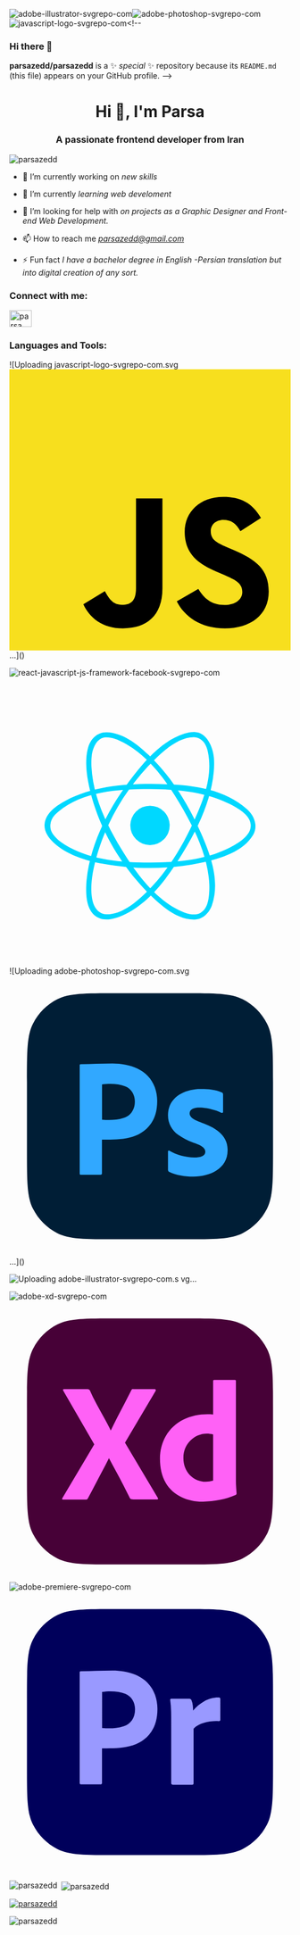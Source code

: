 ![adobe-illustrator-svgrepo-com](https://github.com/parsazedd/parsazedd/assets/134009715/83c5cfb4-662d-486d-9d10-c23565b07d62)![adobe-photoshop-svgrepo-com](https://github.com/parsazedd/parsazedd/assets/134009715/39b08859-0a70-4d75-afef-f2f276f18d5b)![javascript-logo-svgrepo-com](https://github.com/parsazedd/parsazedd/assets/134009715/1c249723-19ce-4dfd-8867-c58218c416c9)<!--
### Hi there 👋

**parsazedd/parsazedd** is a ✨ _special_ ✨ repository because its `README.md` (this file) appears on your GitHub profile.
-->
<!--
- 🔭 I’m currently working on new skills
- 🌱 I’m currently learning web develoment
- 👨🏻‍💻 I’m looking to collaborate on projects as a Graphic Designer and Front-end Web Development.
- 📫 How to reach me: Mail me at parsazedd@gmail.com
- ⚡ Fun fact: I have a bachelor degree in English -Persian translation but into digital creation of any sort.


<!-- [![Anurag's GitHub stats](https://github-readme-stats.vercel.app/api?username=parsazedd&theme=swift&show_icons=true)](https://github.com/parsazedd/github-readme-stats)
[![trophy](https://github-profile-trophy.vercel.app/?username=parsazedd&theme=oldie)](https://github.com/parsazedd/github-profile-trophy)
![Top Langs](https://github-readme-stats.vercel.app/api/top-langs/?username=parsazedd&layout=compact)

-->
<h1 align="center">Hi 👋, I'm Parsa</h1>
<h3 align="center">A passionate frontend developer from Iran</h3>

<p align="left"> <img src="https://komarev.com/ghpvc/?username=parsazedd&label=Profile%20views&color=0e75b6&style=flat" alt="parsazedd" /> </p>
<!--
<p align="left"> <a href="https://twitter.com/parsazedd" target="blank"><img src="https://img.shields.io/twitter/follow/parsazedd?logo=twitter&style=for-the-badge" alt="parsazedd" /></a> </p>
-->
<!--
<p align="left"> <a href="https://instagram.com/parsazzedd" target="blank"><img src="https://img.shields.io/instagram/follow/parsazedd?logo=instagram&style=for-the-badge" alt="parsazedd" /></a> </p>
-->

- 🔭 I’m currently working on *new skills*

- 🌱 I’m currently *learning web develoment*

- 🤝 I’m looking for help with *on projects as a Graphic Designer and Front-end Web Development.*

- 📫 How to reach me *parsazedd@gmail.com*

- ⚡ Fun fact *I have a bachelor degree in English -Persian translation but into digital creation of any sort.*

<h3 align="left" list-type-style="none">Connect with me:</h3>
<p align="left">
    <!--
<a href="https://codepen.io/parsazedd" target="blank"><img align="center" src="https://raw.githubusercontent.com/rahuldkjain/github-profile-readme-generator/master/src/images/icons/Social/codepen.svg" alt="parsazedd" height="30" width="40" /></a>
    <!--
<a href="https://twitter.com/parsazedd" target="blank"><img align="center" src="https://raw.githubusercontent.com/rahuldkjain/github-profile-readme-generator/master/src/images/icons/Social/twitter.svg" alt="parsazedd" height="30" width="40" /></a>
  -->
<a href="https://linkedin.com/in/parsazamani" target="blank"><img align="center" src="https://raw.githubusercontent.com/rahuldkjain/github-profile-readme-generator/master/src/images/icons/Social/linked-in-alt.svg" alt="parsa zamani" height="30" width="40" /></a>
    <!--
<a href="https://stackoverflow.com/users/parsazedd" target="blank"><img align="center" src="https://raw.githubusercontent.com/rahuldkjain/github-profile-readme-generator/master/src/images/icons/Social/stack-overflow.svg" alt="parsazedd" height="30" width="40" /></a>
  
<a href="https://instagram.com/parsazzedd" target="blank"><img align="center" src="https://raw.githubusercontent.com/rahuldkjain/github-profile-readme-generator/master/src/images/icons/Social/instagram.svg" alt="parsazzedd" height="30" width="40" /></a>
    <!--
<a href="https://dribbble.com/parsazedd" target="blank"><img align="center" src="https://raw.githubusercontent.com/rahuldkjain/github-profile-readme-generator/master/src/images/icons/Social/dribbble.svg" alt="parsazedd" height="30" width="40" /></a>   -->
    <!--
<a href="https://www.behance.net/parsazedd" target="blank"><img align="center" src="https://raw.githubusercontent.com/rahuldkjain/github-profile-readme-generator/master/src/images/icons/Social/behance.svg" alt="parsazedd" height="30" width="40" /></a>   -->
    <!--
<a href="https://www.youtube.com/c/parsazedd" target="blank"><img align="center" src="https://raw.githubusercontent.com/rahuldkjain/github-profile-readme-generator/master/src/images/icons/Social/youtube.svg" alt="parsazedd" height="30" width="40" /></a>   -->
  <!--
<a href="https://www.leetcode.com/parsazedd" target="blank"><img align="center" src="https://raw.githubusercontent.com/rahuldkjain/github-profile-readme-generator/master/src/images/icons/Social/leet-code.svg" alt="parsazedd" height="30" width="40" /></a>   -->
</p>

<h3 align="left">Languages and Tools:</h3>
![Uploading javascript-logo-svgrepo-com.svg<?xml version="1.0" encoding="utf-8"?><!-- Uploaded to: SVG Repo, www.svgrepo.com, Generator: SVG Repo Mixer Tools -->
<svg width="800px" height="800px" viewBox="0 0 256 256" xmlns="http://www.w3.org/2000/svg" preserveAspectRatio="xMinYMin meet"><path d="M0 0h256v256H0V0z" fill="#F7DF1E"/><path d="M67.312 213.932l19.59-11.856c3.78 6.701 7.218 12.371 15.465 12.371 7.905 0 12.89-3.092 12.89-15.12v-81.798h24.057v82.138c0 24.917-14.606 36.259-35.916 36.259-19.245 0-30.416-9.967-36.087-21.996M152.381 211.354l19.588-11.341c5.157 8.421 11.859 14.607 23.715 14.607 9.969 0 16.325-4.984 16.325-11.858 0-8.248-6.53-11.17-17.528-15.98l-6.013-2.58c-17.357-7.387-28.87-16.667-28.87-36.257 0-18.044 13.747-31.792 35.228-31.792 15.294 0 26.292 5.328 34.196 19.247L210.29 147.43c-4.125-7.389-8.591-10.31-15.465-10.31-7.046 0-11.514 4.468-11.514 10.31 0 7.217 4.468 10.14 14.778 14.608l6.014 2.577c20.45 8.765 31.963 17.7 31.963 37.804 0 21.654-17.012 33.51-39.867 33.51-22.339 0-36.774-10.654-43.819-24.574"/></svg>…]()

![react-javascript-js-framework-facebook-svgrepo-com](https://github.com/parsazedd/parsazedd/assets/134009715/51774a77-0bd4-4f9a-85a9-8bed0b6084f4)<?xml version="1.0" encoding="UTF-8" standalone="no"?>

<!DOCTYPE svg PUBLIC "-//W3C//DTD SVG 1.1//EN" "http://www.w3.org/Graphics/SVG/1.1/DTD/svg11.dtd">

<!-- Uploaded to: SVG Repo, www.svgrepo.com, Generator: SVG Repo Mixer Tools -->
<svg width="800px" height="800px" viewBox="0 0 64 64" version="1.1" xmlns="http://www.w3.org/2000/svg" xmlns:xlink="http://www.w3.org/1999/xlink" xml:space="preserve" xmlns:serif="http://www.serif.com/" style="fill-rule:evenodd;clip-rule:evenodd;stroke-linejoin:round;stroke-miterlimit:2;">

<rect id="Icons" x="-1088" y="-64" width="1280" height="800" style="fill:none;"/>

<g id="Icons1" serif:id="Icons">

<g id="Strike">

</g>

<g id="H1">

</g>

<g id="H2">

</g>

<g id="H3">

</g>

<g id="list-ul">

</g>

<g id="hamburger-1">

</g>

<g id="hamburger-2">

</g>

<g id="list-ol">

</g>

<g id="list-task">

</g>

<g id="trash">

</g>

<g id="vertical-menu">

</g>

<g id="horizontal-menu">

</g>

<g id="sidebar-2">

</g>

<g id="Pen">

</g>

<g id="Pen1" serif:id="Pen">

</g>

<g id="clock">

</g>

<g id="external-link">

</g>

<g id="hr">

</g>

<g id="info">

</g>

<g id="warning">

</g>

<g id="plus-circle">

</g>

<g id="minus-circle">

</g>

<g id="vue">

</g>

<g id="cog">

</g>

<g id="logo">

</g>

<g id="radio-check">

</g>

<g id="eye-slash">

</g>

<g id="eye">

</g>

<g id="toggle-off">

</g>

<g id="shredder">

</g>

<g id="spinner--loading--dots-" serif:id="spinner [loading, dots]">

</g>

<g id="react">

<circle cx="32.001" cy="31.955" r="4.478" style="fill:#00d8ff;"/>

<path d="M32.33,22.516c7.635,0.052 15.965,0.609 21.683,5.708c0.168,0.15 0.33,0.306 0.488,0.467c1.349,1.375 2.054,3.595 0.965,5.422c-2.234,3.751 -7.23,5.387 -12.067,6.394c-7.234,1.506 -14.798,1.518 -22.029,0.192c-4.161,-0.764 -8.416,-2.103 -11.373,-4.904c-1.151,-1.09 -2.135,-2.524 -1.981,-4.12c0.25,-2.582 2.727,-4.239 4.812,-5.361c5.791,-3.116 12.847,-3.813 19.502,-3.798Zm-0.554,1.173c-7.224,0.049 -15.043,0.51 -20.621,5.129c-0.195,0.161 -0.383,0.33 -0.564,0.507c-0.117,0.114 -0.23,0.233 -0.339,0.355c-0.979,1.1 -1.316,2.867 -0.392,4.188c0.93,1.329 2.342,2.288 3.796,3.07c5.438,2.924 11.864,3.443 18.129,3.465c6.343,0.023 12.884,-0.555 18.487,-3.452c2.232,-1.155 4.744,-2.851 4.655,-5.035c-0.082,-2.004 -2.036,-3.242 -3.499,-4.126c-0.396,-0.239 -0.803,-0.46 -1.216,-0.668c-5.562,-2.787 -12.08,-3.447 -18.436,-3.433Z" style="fill:#00d8ff;"/>

<path d="M42.115,10.703c2.793,0.071 4.24,3.429 4.431,5.909c0.038,0.493 0.052,0.988 0.046,1.483c-0.006,0.536 -0.035,1.072 -0.082,1.606c-0.589,6.612 -3.608,12.909 -7.163,18.724c-3.477,5.688 -7.717,11.36 -13.485,13.996c-1.907,0.872 -4.175,1.41 -5.863,0.437c-2.314,-1.333 -2.567,-4.451 -2.524,-6.816c0.011,-0.581 0.049,-1.162 0.109,-1.741c0.889,-8.56 5.228,-16.669 10.658,-23.655c3.168,-4.076 6.937,-8.119 11.632,-9.583c0.739,-0.231 1.326,-0.371 2.241,-0.36Zm-0.134,1.172c-3.279,0.052 -6.223,2.482 -8.83,5.007c-6.854,6.637 -11.905,15.464 -13.937,24.721c-0.157,0.717 -0.289,1.439 -0.386,2.166c-0.075,0.563 -0.13,1.129 -0.159,1.697c-0.023,0.452 -0.031,0.905 -0.017,1.358c0.01,0.354 0.033,0.708 0.072,1.06c0.029,0.269 0.068,0.537 0.117,0.803c0.037,0.197 0.08,0.393 0.13,0.588c0.041,0.158 0.087,0.315 0.139,0.471c0.409,1.233 1.463,2.411 2.878,2.45c3.301,0.09 6.409,-2.317 9.096,-4.933c4.717,-4.591 8.232,-10.36 10.978,-16.424c2.216,-4.896 4.243,-10.218 3.111,-15.607c-0.043,-0.204 -0.093,-0.406 -0.15,-0.606c-0.047,-0.163 -0.1,-0.324 -0.158,-0.483c-0.44,-1.199 -1.475,-2.271 -2.884,-2.268Z" style="fill:#00d8ff;"/>

<path d="M22.109,10.747c3.564,0.069 6.765,2.488 9.607,5.197c5.186,4.943 9.011,11.231 11.913,17.849c2.248,5.127 4.316,10.882 2.478,16.292c-0.579,1.705 -2.044,3.265 -3.997,3.305c-3.581,0.072 -6.9,-2.532 -9.78,-5.335c-7.225,-7.034 -12.589,-16.32 -14.427,-26.168c-0.132,-0.704 -0.237,-1.414 -0.309,-2.127c-0.059,-0.582 -0.096,-1.167 -0.106,-1.752c-0.008,-0.472 0.002,-0.944 0.035,-1.414c0.022,-0.314 0.054,-0.626 0.097,-0.937c0.041,-0.292 0.093,-0.583 0.158,-0.871c0.043,-0.191 0.091,-0.38 0.146,-0.568c0.539,-1.843 1.941,-3.485 4.185,-3.471Zm-0.135,1.173c-2.087,0.046 -3.042,2.507 -3.234,4.234c-0.039,0.354 -0.063,0.711 -0.074,1.068c-0.014,0.456 -0.008,0.913 0.015,1.369c0.328,6.599 3.278,12.979 6.838,18.821c3.352,5.5 7.4,10.978 12.968,13.794c1.608,0.813 3.562,1.452 4.951,0.684c1.742,-0.964 1.956,-3.261 2.049,-4.973c0.025,-0.466 0.028,-0.934 0.013,-1.401c-0.018,-0.586 -0.064,-1.171 -0.133,-1.753c-0.642,-5.437 -3.05,-10.582 -5.816,-15.444c-3.442,-6.048 -7.659,-12.076 -13.627,-15.225c-1.236,-0.652 -2.574,-1.185 -3.95,-1.174Z" style="fill:#00d8ff;"/>

</g>

<g id="check-selected">

</g>

<g id="turn-off">

</g>

<g id="code-block">

</g>

<g id="user">

</g>

<g id="coffee-bean">

</g>

<g id="coffee-beans">

<g id="coffee-bean1" serif:id="coffee-bean">

</g>

</g>

<g id="coffee-bean-filled">

</g>

<g id="coffee-beans-filled">

<g id="coffee-bean2" serif:id="coffee-bean">

</g>

</g>

<g id="clipboard">

</g>

<g id="clipboard-paste">

</g>

<g id="clipboard-copy">

</g>

<g id="Layer1">

</g>

</g>

</svg>
![Uploading adobe-photoshop-svgrepo-com.svg<?xml version="1.0" encoding="utf-8"?><!-- Uploaded to: SVG Repo, www.svgrepo.com, Generator: SVG Repo Mixer Tools -->
<svg width="800px" height="800px" viewBox="0 0 32 32" fill="none" xmlns="http://www.w3.org/2000/svg">
<path d="M2 12.1333C2 8.58633 2 6.81283 2.69029 5.45806C3.29749 4.26637 4.26637 3.29749 5.45806 2.69029C6.81283 2 8.58633 2 12.1333 2H19.8667C23.4137 2 25.1872 2 26.5419 2.69029C27.7336 3.29749 28.7025 4.26637 29.3097 5.45806C30 6.81283 30 8.58633 30 12.1333V19.8667C30 23.4137 30 25.1872 29.3097 26.5419C28.7025 27.7336 27.7336 28.7025 26.5419 29.3097C25.1872 30 23.4137 30 19.8667 30H12.1333C8.58633 30 6.81283 30 5.45806 29.3097C4.26637 28.7025 3.29749 27.7336 2.69029 26.5419C2 25.1872 2 23.4137 2 19.8667V12.1333Z" fill="#001E36"/>
<path d="M8 22.5162V10.2034C8 10.1197 8.035 10.0718 8.11667 10.0718C9.3223 10.0718 10.5274 10 11.7333 10C13.6902 10 15.809 10.6691 16.5517 12.7162C16.7267 13.2188 16.82 13.7333 16.82 14.2718C16.82 15.3009 16.5867 16.1504 16.12 16.8205C14.8164 18.6923 12.557 18.6632 10.5317 18.6632V22.5043C10.5475 22.618 10.4506 22.6718 10.3567 22.6718H8.14C8.04667 22.6718 8 22.6239 8 22.5162ZM10.5433 12.3812V16.4017C11.3464 16.4605 12.1867 16.4669 12.9583 16.2103C13.8102 15.9645 14.2767 15.2272 14.2767 14.3436C14.3003 13.5907 13.8901 12.8683 13.1917 12.5966C12.4294 12.2796 11.3662 12.2606 10.5433 12.3812Z" fill="#31A8FF"/>
<path d="M24.0967 15.6074C23.7437 15.4213 23.3677 15.2852 22.979 15.2028C22.4796 15.0853 20.5098 14.6737 20.509 15.7037C20.5265 16.2787 21.4393 16.5604 21.8426 16.7247C23.2585 17.2108 24.8607 18.0797 24.8292 19.8264C24.8725 22.0008 22.7657 22.8701 20.9598 22.8703C20.0197 22.88 19.0403 22.7344 18.1799 22.3308C18.0977 22.2873 18.0449 22.1944 18.0484 22.0996V20.019C18.0391 19.9356 18.1287 19.8627 18.1987 19.9227C19.0417 20.4325 20.0409 20.6801 21.0162 20.6933C21.4467 20.6933 22.2999 20.6516 22.2935 20.019C22.2935 19.412 21.2728 19.1329 20.8659 18.9787C20.2761 18.7682 19.7169 18.4765 19.2036 18.1118C18.4862 17.6001 18.0362 16.7797 18.0484 15.8771C18.0442 13.8297 19.9835 12.9107 21.73 12.9103C22.5464 12.9035 23.4232 12.964 24.1832 13.2956C24.2925 13.3277 24.3151 13.4429 24.3147 13.546V15.4918C24.3216 15.6126 24.1875 15.6537 24.0967 15.6074Z" fill="#31A8FF"/>
</svg>…]()

![Uploading adobe-illustrator-svgrepo-com.s<?xml version="1.0" encoding="utf-8"?><!-- Uploaded to: SVG Repo, www.svgrepo.com, Generator: SVG Repo Mixer Tools -->
<svg width="800px" height="800px" viewBox="0 0 32 32" fill="none" xmlns="http://www.w3.org/2000/svg">
<path d="M2 12.1333C2 8.58633 2 6.81283 2.69029 5.45806C3.29749 4.26637 4.26637 3.29749 5.45806 2.69029C6.81283 2 8.58633 2 12.1333 2H19.8667C23.4137 2 25.1872 2 26.5419 2.69029C27.7336 3.29749 28.7025 4.26637 29.3097 5.45806C30 6.81283 30 8.58633 30 12.1333V19.8667C30 23.4137 30 25.1872 29.3097 26.5419C28.7025 27.7336 27.7336 28.7025 26.5419 29.3097C25.1872 30 23.4137 30 19.8667 30H12.1333C8.58633 30 6.81283 30 5.45806 29.3097C4.26637 28.7025 3.29749 27.7336 2.69029 26.5419C2 25.1872 2 23.4137 2 19.8667V12.1333Z" fill="#330000"/>
<path d="M15.5686 19.5963H11.2297L10.3469 22.409C10.3224 22.5135 10.2262 22.5875 10.1215 22.5823H7.92384C7.79851 22.5823 7.75469 22.5117 7.79236 22.3704L11.549 11.2738C11.5866 11.1582 11.6242 11.0266 11.6617 10.8789C11.7109 10.6218 11.736 10.3606 11.7369 10.0987C11.7261 10.0213 11.7941 9.95294 11.8683 9.96378H14.8549C14.9424 9.96378 14.9924 9.9959 15.0051 10.0601L19.269 22.3897C19.3065 22.5182 19.269 22.5824 19.1563 22.5823H16.7144C16.6288 22.5921 16.547 22.5334 16.5266 22.4475L15.5686 19.5963ZM11.9059 17.1689H14.8737C14.3861 15.5027 13.8358 13.8584 13.3898 12.1793C12.9086 13.8613 12.3836 15.5365 11.9059 17.1689Z" fill="#FF9A00"/>
<path d="M21.8045 12.0058C21.6129 12.0137 21.4219 11.98 21.2438 11.907C21.0658 11.834 20.9048 11.7232 20.7714 11.582C20.6384 11.4346 20.535 11.2618 20.4673 11.0733C20.3996 10.8849 20.3689 10.6846 20.3769 10.4839C20.3701 10.2852 20.4042 10.0873 20.477 9.90305C20.5499 9.71881 20.6598 9.5524 20.7996 9.41468C20.938 9.27839 21.1014 9.17161 21.2804 9.10052C21.4593 9.02942 21.6502 8.99543 21.842 9.00049C22.2929 9.00049 22.6466 9.13856 22.9033 9.41468C23.0329 9.55818 23.1336 9.72648 23.1997 9.90995C23.2657 10.0934 23.2959 10.2885 23.2883 10.4839C23.2962 10.6853 23.2645 10.8864 23.1951 11.075C23.1258 11.2636 23.0201 11.436 22.8845 11.582C22.7428 11.7253 22.5736 11.8369 22.3878 11.9099C22.2019 11.9828 22.0033 12.0155 21.8045 12.0058ZM20.5084 22.3896V13.181C20.5084 13.0654 20.5583 13.0076 20.6587 13.0076H22.9691C23.0691 13.0076 23.1192 13.0654 23.1193 13.181V22.3896C23.1193 22.5182 23.0692 22.5824 22.9691 22.5823H20.6775C20.5648 22.5823 20.5084 22.5181 20.5084 22.3896Z" fill="#FF9A00"/>
</svg>vg…]()

![adobe-xd-svgrepo-com](https://github.com/parsazedd/parsazedd/assets/134009715/76b169a3-0739-4d95-bc10-58a2c5677a44)<?xml version="1.0" encoding="utf-8"?><!-- Uploaded to: SVG Repo, www.svgrepo.com, Generator: SVG Repo Mixer Tools -->
<svg width="800px" height="800px" viewBox="0 0 32 32" fill="none" xmlns="http://www.w3.org/2000/svg">
<path d="M2 12.1333C2 8.58633 2 6.81283 2.69029 5.45806C3.29749 4.26637 4.26637 3.29749 5.45806 2.69029C6.81283 2 8.58633 2 12.1333 2H19.8667C23.4137 2 25.1872 2 26.5419 2.69029C27.7336 3.29749 28.7025 4.26637 29.3097 5.45806C30 6.81283 30 8.58633 30 12.1333V19.8667C30 23.4137 30 25.1872 29.3097 26.5419C28.7025 27.7336 27.7336 28.7025 26.5419 29.3097C25.1872 30 23.4137 30 19.8667 30H12.1333C8.58633 30 6.81283 30 5.45806 29.3097C4.26637 28.7025 3.29749 27.7336 2.69029 26.5419C2 25.1872 2 23.4137 2 19.8667V12.1333Z" fill="#470137"/>
<path d="M16.6465 10.2338L13.1528 16.1482L16.8906 22.4285C16.9683 22.5709 16.8906 22.6024 16.778 22.6024H14.1108C13.9229 22.6024 13.7914 22.5956 13.7163 22.4671C13.4656 21.9662 13.2152 21.4685 12.9649 20.974C12.7143 20.4797 12.4482 19.9756 12.1667 19.4617C11.8849 18.9482 11.6063 18.4281 11.3308 17.9013C11.0802 18.4151 10.8015 18.9288 10.5325 19.4425C10.2631 19.9563 9.997 20.4668 9.73421 20.974C9.47126 21.4815 9.20203 21.9856 8.92655 22.4863C8.87636 22.6019 8.78858 22.6138 8.66353 22.6138H6.09026C5.98915 22.6138 5.97695 22.5378 6.03392 22.4478L9.65907 16.3408L6.1278 10.2145C6.06366 10.1271 6.11886 10.034 6.22174 10.0411H8.87015C8.98483 10.0347 9.08618 10.0779 9.15191 10.176C9.37732 10.6898 9.62776 11.2036 9.90323 11.7172C10.1785 12.231 10.4572 12.7384 10.7391 13.2391C11.0209 13.74 11.2995 14.2473 11.5374 14.7611C11.7877 14.2346 12.0413 13.7209 12.2981 13.2199C12.5547 12.719 12.8176 12.2149 13.087 11.7076C13.3562 11.2004 13.616 10.6963 13.8665 10.1953C13.8998 10.0854 13.9794 10.0297 14.0919 10.0411H16.5525C16.6465 10.0411 16.6853 10.1694 16.6465 10.2338Z" fill="#FF61F6"/>
<path d="M22.0371 22.8525C20.3806 22.8784 18.6455 22.1963 17.7733 20.6852C17.3475 19.9597 17.1346 19.0511 17.1347 17.9592C17.1276 17.075 17.3479 16.2045 17.7733 15.4355C18.871 13.4733 21.0824 12.7381 23.1829 12.9311V9.13586C23.1829 9.04615 23.2205 9.00101 23.2956 9.00101H25.6623C25.727 8.99153 25.7842 9.05023 25.775 9.11658V20.5022C25.775 20.9719 25.8216 21.44 25.8502 21.9085C25.8548 21.9885 25.8085 22.0677 25.7374 22.1012C24.5681 22.6014 23.3028 22.8467 22.0371 22.8525ZM23.1829 20.4636V15.2043C21.4673 14.7277 19.8017 16.0344 19.8019 17.8436C19.7612 19.7141 21.3736 21.0064 23.1829 20.4636Z" fill="#FF61F6"/>
</svg>
![adobe-premiere-svgrepo-com](https://github.com/parsazedd/parsazedd/assets/134009715/b37cbf9d-e433-408c-9a21-27d615dc8672)<?xml version="1.0" encoding="utf-8"?><!-- Uploaded to: SVG Repo, www.svgrepo.com, Generator: SVG Repo Mixer Tools -->
<svg width="800px" height="800px" viewBox="0 0 32 32" fill="none" xmlns="http://www.w3.org/2000/svg">
<path d="M2 12.1333C2 8.58633 2 6.81283 2.69029 5.45806C3.29749 4.26637 4.26637 3.29749 5.45806 2.69029C6.81283 2 8.58633 2 12.1333 2H19.8667C23.4137 2 25.1872 2 26.5419 2.69029C27.7336 3.29749 28.7025 4.26637 29.3097 5.45806C30 6.81283 30 8.58633 30 12.1333V19.8667C30 23.4137 30 25.1872 29.3097 26.5419C28.7025 27.7336 27.7336 28.7025 26.5419 29.3097C25.1872 30 23.4137 30 19.8667 30H12.1333C8.58633 30 6.81283 30 5.45806 29.3097C4.26637 28.7025 3.29749 27.7336 2.69029 26.5419C2 25.1872 2 23.4137 2 19.8667V12.1333Z" fill="#00005B"/>
<path d="M8 21.7957V9.20796C8 9.12233 8.0351 9.0734 8.11701 9.0734C9.32624 9.0734 10.5349 9 11.7445 9C13.7071 9 15.8323 9.68403 16.5772 11.7769C16.7527 12.2907 16.8463 12.8167 16.8463 13.3672C16.8463 14.4192 16.6123 15.2877 16.1442 15.9728C14.8368 17.8864 12.5706 17.8567 10.5392 17.8567V21.7834C10.5551 21.8997 10.4579 21.9547 10.3637 21.9547H8.14042C8.04681 21.9547 8 21.9058 8 21.7957ZM10.5509 11.4344V15.5446C11.3564 15.6048 12.1992 15.6113 12.9731 15.3489C13.8275 15.0977 14.2954 14.3439 14.2954 13.4406C14.3192 12.6709 13.9077 11.9323 13.2072 11.6546C12.4426 11.3305 11.3763 11.3111 10.5509 11.4344Z" fill="#9999FF"/>
<path d="M18.4325 12.2119H20.4861C20.5993 12.213 20.701 12.2947 20.7309 12.4089C20.8814 12.7582 20.9 13.1795 20.9005 13.5566C21.2527 13.1279 21.6773 12.7708 22.1533 12.5029C22.6638 12.201 23.2425 12.0479 23.8289 12.0598C23.9263 12.0452 24.0124 12.1353 23.9985 12.237V14.6201C23.9985 14.7122 23.9355 14.758 23.8101 14.758C22.9409 14.6953 21.5877 14.91 20.9561 15.6246V21.821C20.9561 21.9392 20.9059 21.9983 20.8054 21.9983H18.6021C18.4939 22.0145 18.3984 21.9127 18.4137 21.8013V15.0731C18.4137 14.1716 18.4324 13.2429 18.3007 12.3498C18.2804 12.2676 18.3556 12.1912 18.4325 12.2119Z" fill="#9999FF"/>
</svg>


<!-- <p align="left"> <a href="https://getbootstrap.com" target="_blank" rel="noreferrer"> <img src="https://raw.githubusercontent.com/devicons/devicon/master/icons/bootstrap/bootstrap-plain-wordmark.svg" alt="bootstrap" width="40" height="40"/> </a> <a href="https://www.w3schools.com/css/" target="_blank" rel="noreferrer"> <img src="https://raw.githubusercontent.com/devicons/devicon/master/icons/css3/css3-original-wordmark.svg" alt="css3" width="40" height="40"/> </a> <a href="https://expressjs.com" target="_blank" rel="noreferrer"> <img src="https://raw.githubusercontent.com/devicons/devicon/master/icons/express/express-original-wordmark.svg" alt="express" width="40" height="40"/> </a> <a href="https://www.figma.com/" target="_blank" rel="noreferrer"> <img src="https://www.vectorlogo.zone/logos/figma/figma-icon.svg" alt="figma" width="40" height="40"/> </a> <a href="https://git-scm.com/" target="_blank" rel="noreferrer"> <img src="https://www.vectorlogo.zone/logos/git-scm/git-scm-icon.svg" alt="git" width="40" height="40"/> </a> <a href="https://www.w3.org/html/" target="_blank" rel="noreferrer"> <img src="https://raw.githubusercontent.com/devicons/devicon/master/icons/html5/html5-original-wordmark.svg" alt="html5" width="40" height="40"/> </a> <a href="https://www.adobe.com/in/products/illustrator.html" target="_blank" rel="noreferrer"> <img src="https://www.vectorlogo.zone/logos/adobe_illustrator/adobe_illustrator-icon.svg" alt="illustrator" width="40" height="40"/> </a> <a href="https://developer.mozilla.org/en-US/docs/Web/JavaScript" target="_blank" rel="noreferrer"> <img src="https://raw.githubusercontent.com/devicons/devicon/master/icons/javascript/javascript-original.svg" alt="javascript" width="40" height="40"/> </a> <a href="https://www.mongodb.com/" target="_blank" rel="noreferrer"> <img src="https://raw.githubusercontent.com/devicons/devicon/master/icons/mongodb/mongodb-original-wordmark.svg" alt="mongodb" width="40" height="40"/> </a> <a href="https://www.mysql.com/" target="_blank" rel="noreferrer"> <img src="https://raw.githubusercontent.com/devicons/devicon/master/icons/mysql/mysql-original-wordmark.svg" alt="mysql" width="40" height="40"/> </a> <a href="https://nextjs.org/" target="_blank" rel="noreferrer"> <img src="https://cdn.worldvectorlogo.com/logos/nextjs-2.svg" alt="nextjs" width="40" height="40"/> </a> <a href="https://nodejs.org" target="_blank" rel="noreferrer"> <img src="https://raw.githubusercontent.com/devicons/devicon/master/icons/nodejs/nodejs-original-wordmark.svg" alt="nodejs" width="40" height="40"/> </a> <a href="https://www.photoshop.com/en" target="_blank" rel="noreferrer"> <img src="https://raw.githubusercontent.com/devicons/devicon/master/icons/photoshop/photoshop-line.svg" alt="photoshop" width="40" height="40"/> </a> <a href="https://www.postgresql.org" target="_blank" rel="noreferrer"> <img src="https://raw.githubusercontent.com/devicons/devicon/master/icons/postgresql/postgresql-original-wordmark.svg" alt="postgresql" width="40" height="40"/> </a> <a href="https://postman.com" target="_blank" rel="noreferrer"> <img src="https://www.vectorlogo.zone/logos/getpostman/getpostman-icon.svg" alt="postman" width="40" height="40"/> </a> <a href="https://reactjs.org/" target="_blank" rel="noreferrer"> <img src="https://raw.githubusercontent.com/devicons/devicon/master/icons/react/react-original-wordmark.svg" alt="react" width="40" height="40"/> </a> <a href="https://reactnative.dev/" target="_blank" rel="noreferrer"> <img src="https://reactnative.dev/img/header_logo.svg" alt="reactnative" width="40" height="40"/> </a> <a href="https://spring.io/" target="_blank" rel="noreferrer"> <img src="https://www.vectorlogo.zone/logos/springio/springio-icon.svg" alt="spring" width="40" height="40"/> </a> <a href="https://developer.apple.com/swift/" target="_blank" rel="noreferrer"> <img src="https://raw.githubusercontent.com/devicons/devicon/master/icons/swift/swift-original.svg" alt="swift" width="40" height="40"/> </a> <a href="https://tailwindcss.com/" target="_blank" rel="noreferrer"> <img src="https://www.vectorlogo.zone/logos/tailwindcss/tailwindcss-icon.svg" alt="tailwind" width="40" height="40"/> </a> <a href="https://www.typescriptlang.org/" target="_blank" rel="noreferrer"> <img src="https://raw.githubusercontent.com/devicons/devicon/master/icons/typescript/typescript-original.svg" alt="typescript" width="40" height="40"/> </a> <a href="https://unrealengine.com/" target="_blank" rel="noreferrer"> <img src="https://raw.githubusercontent.com/kenangundogan/fontisto/036b7eca71aab1bef8e6a0518f7329f13ed62f6b/icons/svg/brand/unreal-engine.svg" alt="unreal" width="40" height="40"/> </a> <a href="https://www.adobe.com/products/xd.html" target="_blank" rel="noreferrer"> <img src="https://cdn.worldvectorlogo.com/logos/adobe-xd.svg" alt="xd" width="40" height="40"/> </a> </p>   -->

<p><img align="left" src="https://github-readme-stats.vercel.app/api/top-langs?username=parsazedd&show_icons=true&locale=en&layout=compact" alt="parsazedd" /></p>

<p>&nbsp;<img align="center" src="https://github-readme-stats.vercel.app/api?username=parsazedd&theme=swift&show_icons=true&locale=en" alt="parsazedd" /></p>

<p align="left"> <a href="https://github.com/parsazedd/github-profile-trophy"><img src="https://github-profile-trophy.vercel.app/?username=parsazedd&theme=oldie" alt="parsazedd" /></a> </p>

<p><img align="center" src="https://github-readme-streak-stats.herokuapp.com/?user=parsazedd&" alt="parsazedd" /></p>
